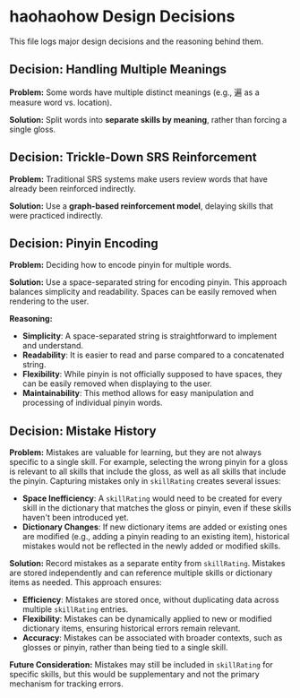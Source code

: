 # haohaohow Design Decisions

This file logs major design decisions and the reasoning behind them.

## Decision: Handling Multiple Meanings

**Problem:** Some words have multiple distinct meanings (e.g., 遍 as a measure word vs. location).

**Solution:** Split words into **separate skills by meaning**, rather than forcing a single gloss.

## Decision: Trickle-Down SRS Reinforcement

**Problem:** Traditional SRS systems make users review words that have already been reinforced indirectly.

**Solution:** Use a **graph-based reinforcement model**, delaying skills that were practiced indirectly.

## Decision: Pinyin Encoding

**Problem:** Deciding how to encode pinyin for multiple words.

**Solution:** Use a space-separated string for encoding pinyin. This approach balances simplicity and readability. Spaces can be easily removed when rendering to the user.

**Reasoning:**

- **Simplicity**: A space-separated string is straightforward to implement and understand.
- **Readability**: It is easier to read and parse compared to a concatenated string.
- **Flexibility**: While pinyin is not officially supposed to have spaces, they can be easily removed when displaying to the user.
- **Maintainability**: This method allows for easy manipulation and processing of individual pinyin words.

## Decision: Mistake History

**Problem:** Mistakes are valuable for learning, but they are not always specific to a single skill. For example, selecting the wrong pinyin for a gloss is relevant to all skills that include the gloss, as well as all skills that include the pinyin. Capturing mistakes only in `skillRating` creates several issues:

- **Space Inefficiency**: A `skillRating` would need to be created for every skill in the dictionary that matches the gloss or pinyin, even if these skills haven't been introduced yet.
- **Dictionary Changes**: If new dictionary items are added or existing ones are modified (e.g., adding a pinyin reading to an existing item), historical mistakes would not be reflected in the newly added or modified skills.

**Solution:** Record mistakes as a separate entity from `skillRating`. Mistakes are stored independently and can reference multiple skills or dictionary items as needed. This approach ensures:

- **Efficiency**: Mistakes are stored once, without duplicating data across multiple `skillRating` entries.
- **Flexibility**: Mistakes can be dynamically applied to new or modified dictionary items, ensuring historical errors remain relevant.
- **Accuracy**: Mistakes can be associated with broader contexts, such as glosses or pinyin, rather than being tied to a single skill.

**Future Consideration:** Mistakes may still be included in `skillRating` for specific skills, but this would be supplementary and not the primary mechanism for tracking errors.
